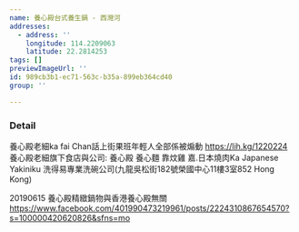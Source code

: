 ```yaml
---
name: 養心殿台式養生鍋 - 西灣河
addresses:
  - address: ''
    longitude: 114.2209063
    latitude: 22.2814253
tags: []
previewImageUrl: ''
id: 989cb3b1-ec71-563c-b35a-899eb364cd40
group: ''

---
```

### Detail
養心殿老細ka fai Chan話上街果班年輕人全部係被煽動
https://lih.kg/1220224
養心殿老細旗下食店與公司: 
養心殿
養心麵
靠炆雞
嘉.日本燒肉Ka Japanese Yakiniku
洗得易專業洗碗公司(九龍吳松街182號榮國中心11樓3室852 Hong Kong)

20190615
養心殿精緻鍋物與香港養心殿無關
https://www.facebook.com/401990473219961/posts/2224310867654570?s=100000420620826&sfns=mo

